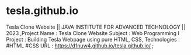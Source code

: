 # tesla.github.io
Tesla Clone Website || JAVA INSTITUTE FOR ADVANCED TECHNOLOGY || 2023 ,Project Name : Tesla Clone Website Subject : Web Programming I Project : Building Tesla Webpage using pure HTML, CSS, Technologies : #HTML #CSS
URL : https://d1nuw4.github.io/tesla.github.io/ ;
